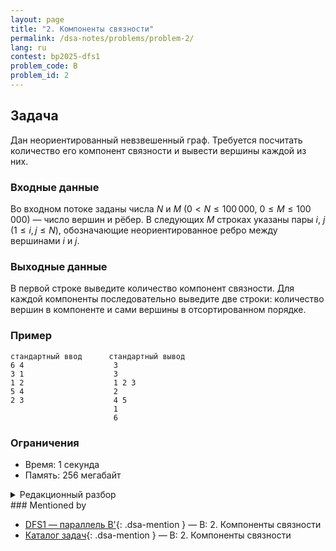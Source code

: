 ```yaml
---
layout: page
title: "2. Компоненты связности"
permalink: /dsa-notes/problems/problem-2/
lang: ru
contest: bp2025-dfs1
problem_code: B
problem_id: 2
---
```


## Задача

Дан неориентированный невзвешенный граф. Требуется посчитать количество его компонент связности и вывести вершины каждой из них.

### Входные данные

Во входном потоке заданы числа $N$ и $M$ ($0 < N \leqslant 100\,000$, $0 \leqslant M \leqslant 100\,000$) — число вершин и рёбер. В следующих $M$ строках указаны пары $i$, $j$ ($1 \leqslant i, j \leqslant N$), обозначающие неориентированное ребро между вершинами $i$ и $j$.

### Выходные данные

В первой строке выведите количество компонент связности. Для каждой компоненты последовательно выведите две строки: количество вершин в компоненте и сами вершины в отсортированном порядке.

### Пример

```
стандартный ввод      стандартный вывод
6 4                    3
3 1                    3
1 2                    1 2 3
5 4                    2
2 3                    4 5
                       1
                       6
```

### Ограничения

- Время: 1 секунда
- Память: 256 мегабайт

<details class="dsa-toggle">
<summary>Редакционный разбор</summary>

Построим списки смежности и запустим DFS/BFS. Как только находим непосещённую вершину $v$, стартуем обход, кладём все достигнутые вершины в вектор текущей компоненты, а после завершения сортируем его. Затем сохраняем компоненту к ответу и переходим к следующей непосещённой вершине.

Благодаря тому, что граф неориентированный, каждый переход по ребру обрабатывается один раз. Суммарная сложность обхода $O(N + M)$, а сортировки компонент дают дополнительный множитель $O(N \log N)$ в худшем случае, что укладывается в ограничения.

Формат вывода соответствует условию: сначала количество компонент, затем для каждой — размер и отсортированные вершины. Ниже пример реализации:

```cpp
vector<vector<int>> g(n + 1);
for (int i = 0; i < m; ++i) {
    int u, v; cin >> u >> v;
    g[u].push_back(v);
    g[v].push_back(u);
}
vector<int> used(n + 1);
vector<vector<int>> comps;
for (int v = 1; v <= n; ++v) if (!used[v]) {
    vector<int> cur;
    stack<int> st{{v}};
    used[v] = 1;
    while (!st.empty()) {
        int x = st.top(); st.pop();
        cur.push_back(x);
        for (int to : g[x]) if (!used[to]) {
            used[to] = 1;
            st.push(to);
        }
    }
    sort(cur.begin(), cur.end());
    comps.push_back(cur);
}
```

</details>
### Mentioned by

<!-- dsa-mentioned-by:start -->
- [DFS1 — параллель B'](/dsa-notes/bp2025/contests/dfs1/){: .dsa-mention } — B: 2. Компоненты связности
- [Каталог задач](/dsa-notes/problems/){: .dsa-mention } — B: 2. Компоненты связности
<!-- dsa-mentioned-by:end -->

